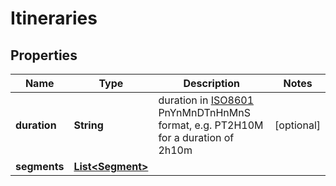 

# Itineraries


## Properties

| Name | Type | Description | Notes |
|------------ | ------------- | ------------- | -------------|
|**duration** | **String** | duration in [ISO8601](https://en.wikipedia.org/wiki/ISO_8601) PnYnMnDTnHnMnS format, e.g. PT2H10M for a duration of 2h10m |  [optional] |
|**segments** | [**List&lt;Segment&gt;**](Segment.md) |  |  |




